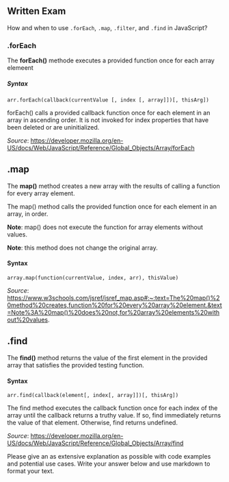 ## Written Exam

How and when to use `.forEach`, `.map`, `.filter`, and `.find` in JavaScript?

### .forEach

The **forEach()** methode executes a provided function once for each array elemeent

##### Syntax

```
arr.forEach(callback(currentValue [, index [, array]])[, thisArg])
```

forEach() calls a provided callback function once for each element in an array in ascending order. It is not invoked for index properties that have been deleted or are uninitialized.

*Source*: https://developer.mozilla.org/en-US/docs/Web/JavaScript/Reference/Global_Objects/Array/forEach


## .map

The **map()** method creates a new array with the results of calling a function for every array element.

The map() method calls the provided function once for each element in an array, in order.

**Note**: map() does not execute the function for array elements without values.

**Note**: this method does not change the original array.

#### Syntax
```
array.map(function(currentValue, index, arr), thisValue)
```

*Source*: https://www.w3schools.com/jsref/jsref_map.asp#:~:text=The%20map()%20method%20creates,function%20for%20every%20array%20element.&text=Note%3A%20map()%20does%20not,for%20array%20elements%20without%20values.

## .find

The **find()** method returns the value of the first element in the provided array that satisfies the provided testing function.

#### Syntax
```
arr.find(callback(element[, index[, array]])[, thisArg])
```

The find method executes the callback function once for each index of the array until the callback returns a truthy value. If so, find immediately returns the value of that element. Otherwise, find returns undefined.

*Source*: https://developer.mozilla.org/en-US/docs/Web/JavaScript/Reference/Global_Objects/Array/find

Please give an as extensive explanation as possible with code examples and potential use cases. Write your answer below and use markdown to format your text.
